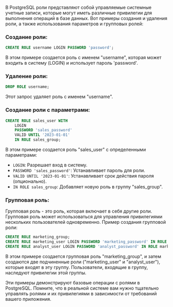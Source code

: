 В PostgreSQL роли представляют собой управляемые системные учетные записи, которые могут иметь различные привилегии для выполнения операций в базе данных. Вот примеры создания и удаления роли, а также использования параметров и групповых ролей:

### Создание роли:

```sql
CREATE ROLE username LOGIN PASSWORD 'password';
```

В этом примере создается роль с именем "username", которая может входить в систему (LOGIN) и использует пароль 'password'.

### Удаление роли:

```sql
DROP ROLE username;
```

Этот запрос удаляет роль с именем "username".

### Создание роли с параметрами:

```sql
CREATE ROLE sales_user WITH
    LOGIN
    PASSWORD 'sales_password'
    VALID UNTIL '2023-01-01'
    IN ROLE sales_group;
```

В этом примере создается роль "sales_user" с определенными параметрами:
- `LOGIN`: Разрешает вход в систему.
- `PASSWORD 'sales_password'`: Устанавливает пароль для роли.
- `VALID UNTIL '2023-01-01'`: Устанавливает срок действия пароля (опционально).
- `IN ROLE sales_group`: Добавляет новую роль в группу "sales_group".

### Групповая роль:

Групповая роль - это роль, которая включает в себя другие роли. Групповая роль может использоваться для управления привилегиями нескольких пользователей одновременно. Пример создания групповой роли:

```sql
CREATE ROLE marketing_group;
CREATE ROLE marketing_user LOGIN PASSWORD 'marketing_password' IN ROLE marketing_group;
CREATE ROLE analyst_user LOGIN PASSWORD 'analyst_password' IN ROLE marketing_group;
```

В этом примере создается групповая роль "marketing_group", и затем создаются две подчиненные роли ("marketing_user" и "analyst_user"), которые входят в эту группу. Пользователи, входящие в группу, наследуют привилегии этой группы.

Эти примеры демонстрируют базовые операции с ролями в PostgreSQL. Помните, что в реальной системе вам нужно тщательно управлять ролями и их привилегиями в зависимости от требований вашего приложения.
